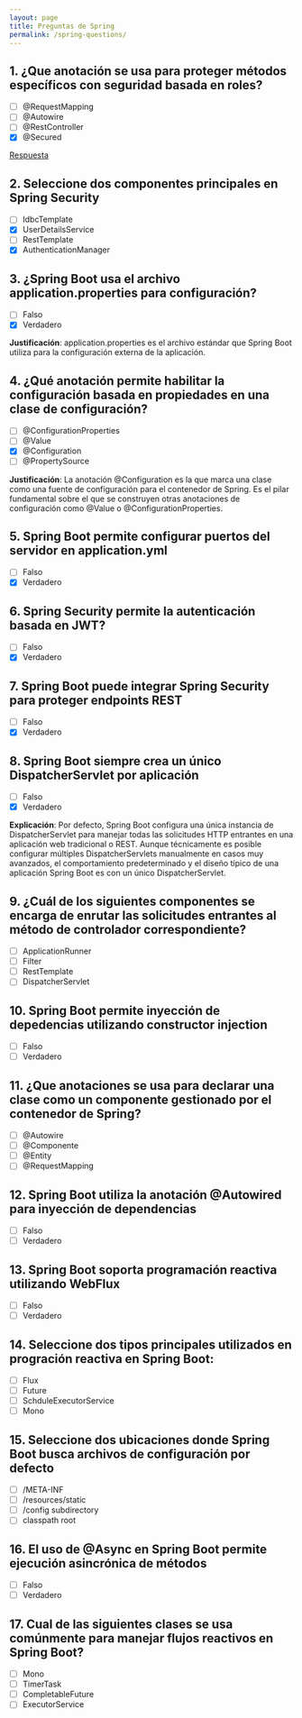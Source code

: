 ```yaml
---
layout: page
title: Preguntas de Spring
permalink: /spring-questions/
---
```


## 1. ¿Que anotación se usa para proteger métodos específicos con seguridad basada en roles? 

- [ ] @RequestMapping
- [ ] @Autowire
- [ ] @RestController
- [x] @Secured

[Respuesta](https://www.baeldung.com/spring-security-method-security)


## 2. Seleccione dos componentes principales en Spring Security

- [ ] IdbcTemplate
- [x] UserDetailsService
- [ ] RestTemplate
- [x] AuthenticationManager

## 3. ¿Spring Boot usa el archivo application.properties para configuración?

- [ ] Falso
- [x] Verdadero

**Justificación**: application.properties es el archivo estándar que Spring Boot utiliza para la configuración externa de la aplicación.

## 4. ¿Qué anotación permite habilitar la configuración basada en propiedades en una clase de configuración?

- [ ] @ConfigurationProperties
- [ ] @Value
- [x] @Configuration
- [ ] @PropertySource

**Justificación**: La anotación @Configuration es la que marca una clase como una fuente de configuración para el contenedor de Spring. Es el pilar fundamental sobre el que se construyen otras anotaciones de configuración como @Value o @ConfigurationProperties.

## 5. Spring Boot permite configurar puertos del servidor en application.yml

- [ ] Falso
- [x] Verdadero

## 6. Spring Security permite la autenticación basada en JWT?

- [ ] Falso
- [x] Verdadero

## 7. Spring Boot puede integrar Spring Security para proteger endpoints REST

- [ ] Falso
- [x] Verdadero

## 8. Spring Boot siempre crea un único DispatcherServlet por aplicación

- [ ] Falso
- [x] Verdadero

**Explicación**: Por defecto, Spring Boot configura una única instancia de DispatcherServlet para manejar todas las solicitudes HTTP entrantes en una aplicación web tradicional o REST. Aunque técnicamente es posible configurar múltiples DispatcherServlets manualmente en casos muy avanzados, el comportamiento predeterminado y el diseño típico de una aplicación Spring Boot es con un único DispatcherServlet.

## 9.  ¿Cuál de los siguientes componentes se encarga de enrutar las solicitudes entrantes al método de controlador correspondiente?

- [ ] ApplicationRunner
- [ ] Filter
- [ ] RestTemplate
- [ ] DispatcherServlet

## 10. Spring Boot permite inyección de depedencias utilizando constructor injection

- [ ] Falso
- [ ] Verdadero

## 11. ¿Que anotaciones se usa para declarar una clase como un componente gestionado por el contenedor de Spring?

- [ ] @Autowire
- [ ] @Componente
- [ ] @Entity
- [ ] @RequestMapping

## 12. Spring Boot utiliza la anotación @Autowired para inyección de dependencias

- [ ] Falso
- [ ] Verdadero

## 13. Spring Boot soporta programación reactiva utilizando WebFlux

- [ ] Falso
- [ ] Verdadero

## 14. Seleccione dos tipos principales utilizados en progración reactiva en Spring Boot:

- [ ] Flux
- [ ] Future
- [ ] SchduleExecutorService
- [ ] Mono

## 15. Seleccione dos ubicaciones donde Spring Boot busca archivos de configuración por defecto

- [ ] /META-INF
- [ ] /resources/static
- [ ] /config subdirectory
- [ ] classpath root

## 16. El uso de @Async en Spring Boot permite ejecución asincrónica de métodos

- [ ] Falso
- [ ] Verdadero

## 17. Cual de las siguientes clases se usa comúnmente para manejar flujos reactivos en Spring Boot?

- [ ] Mono
- [ ] TimerTask
- [ ] CompletableFuture
- [ ] ExecutorService
